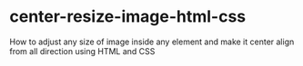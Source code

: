 # center-resize-image-html-css
How to adjust any size of image inside any element and make it center align from all direction using HTML and CSS

